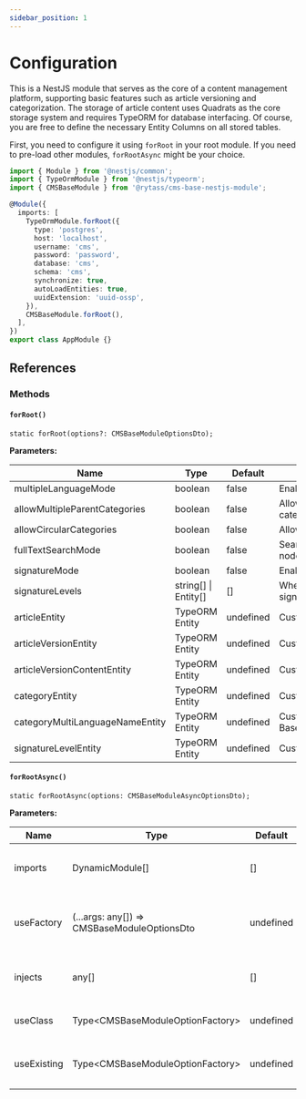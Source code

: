 ```yaml
---
sidebar_position: 1
---
```


# Configuration

This is a NestJS module that serves as the core of a content management platform, supporting basic features such as article versioning and categorization. The storage of article content uses Quadrats as the core storage system and requires TypeORM for database interfacing. Of course, you are free to define the necessary Entity Columns on all stored tables.

First, you need to configure it using `forRoot` in your root module. If you need to pre-load other modules, `forRootAsync` might be your choice.

```typescript title="src/app.module.ts"
import { Module } from '@nestjs/common';
import { TypeOrmModule } from '@nestjs/typeorm';
import { CMSBaseModule } from '@rytass/cms-base-nestjs-module';

@Module({
  imports: [
    TypeOrmModule.forRoot({
      type: 'postgres',
      host: 'localhost',
      username: 'cms',
      password: 'password',
      database: 'cms',
      schema: 'cms',
      synchronize: true,
      autoLoadEntities: true,
      uuidExtension: 'uuid-ossp',
    }),
    CMSBaseModule.forRoot(),
  ],
})
export class AppModule {}
```

## References

### Methods

#### `forRoot()`

```tsx
static forRoot(options?: CMSBaseModuleOptionsDto);
```

**Parameters:**

| Name                            | Type                 | Default   | Description                                                   |
| ------------------------------- | -------------------- | --------- | ------------------------------------------------------------- |
| multipleLanguageMode            | boolean              | false     | Enable multiple language support                              |
| allowMultipleParentCategories   | boolean              | false     | Allow category has multiple parent categories                 |
| allowCircularCategories         | boolean              | false     | Allow category parent loop hierarchy                          |
| fullTextSearchMode              | boolean              | false     | Search term in article content with node-rs/jieba             |
| signatureMode                   | boolean              | false     | Enable signature mode                                         |
| signatureLevels                 | string[] \| Entity[] | []        | When signature mode enabled, multiple signature configuration |
| articleEntity                   | TypeORM Entity       | undefined | Custom ArticleEntity                                          |
| articleVersionEntity            | TypeORM Entity       | undefined | Custom ArticleVersionEntity                                   |
| articleVersionContentEntity     | TypeORM Entity       | undefined | Custom ArticleVersionContentEntity                            |
| categoryEntity                  | TypeORM Entity       | undefined | Custom CategoryEntity                                         |
| categoryMultiLanguageNameEntity | TypeORM Entity       | undefined | Custom BaseCategoryMultiLanguageNameEntity                    |
| signatureLevelEntity            | TypeORM Entity       | undefined | Custom BaseSignatureLevelEntity                               |

#### `forRootAsync()`

```tsx
static forRootAsync(options: CMSBaseModuleAsyncOptionsDto);
```

**Parameters:**

| Name        | Type                                        | Default   | Description                              |
| ----------- | ------------------------------------------- | --------- | ---------------------------------------- |
| imports     | DynamicModule[]                             | []        | Imported module before CMS module        |
| useFactory  | (...args: any[]) => CMSBaseModuleOptionsDto | undefined | Factory method to generate async options |
| injects     | any[]                                       | []        | Inject symbol for useFactory method      |
| useClass    | Type\<CMSBaseModuleOptionFactory\>          | undefined | Options provider class                   |
| useExisting | Type\<CMSBaseModuleOptionFactory\>          | undefined | Options provider class symbol            |
